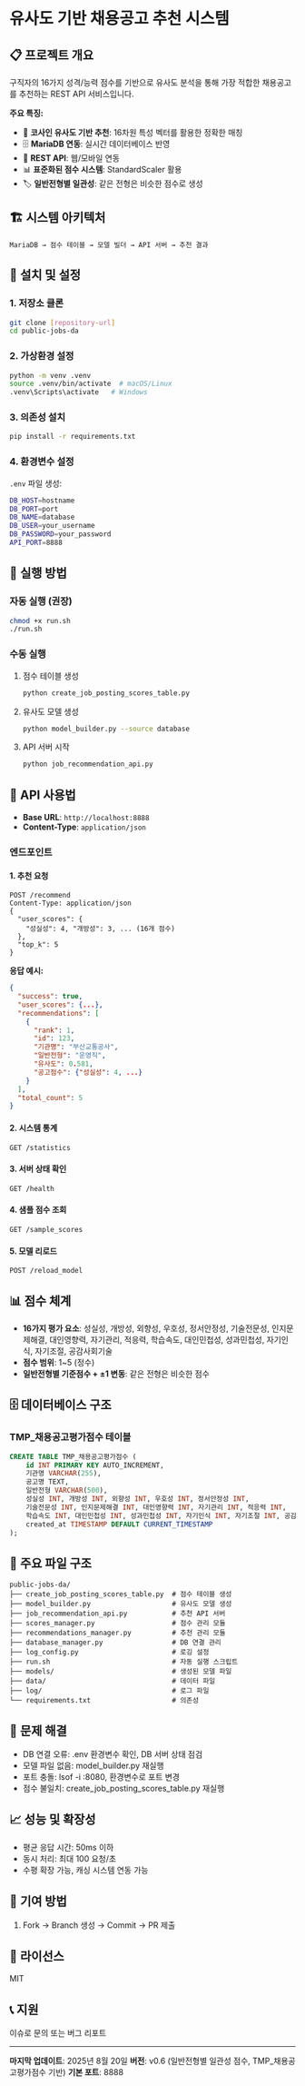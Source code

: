 # 유사도 기반 채용공고 추천 시스템

## 📋 프로젝트 개요

구직자의 16가지 성격/능력 점수를 기반으로 유사도 분석을 통해 가장 적합한 채용공고를 추천하는 REST API 서비스입니다.

**주요 특징:**
- 🤖 **코사인 유사도 기반 추천**: 16차원 특성 벡터를 활용한 정확한 매칭
- 🗄️ **MariaDB 연동**: 실시간 데이터베이스 반영
- 🚀 **REST API**: 웹/모바일 연동
- 📊 **표준화된 점수 시스템**: StandardScaler 활용
- 🏷️ **일반전형별 일관성**: 같은 전형은 비슷한 점수로 생성

## 🏗️ 시스템 아키텍처

```
MariaDB → 점수 테이블 → 모델 빌더 → API 서버 → 추천 결과
```

## 🔧 설치 및 설정

### 1. 저장소 클론
```bash
git clone [repository-url]
cd public-jobs-da
```

### 2. 가상환경 설정
```bash
python -m venv .venv
source .venv/bin/activate  # macOS/Linux
.venv\Scripts\activate   # Windows
```

### 3. 의존성 설치
```bash
pip install -r requirements.txt
```

### 4. 환경변수 설정
`.env` 파일 생성:
```bash
DB_HOST=hostname
DB_PORT=port
DB_NAME=database
DB_USER=your_username
DB_PASSWORD=your_password
API_PORT=8888
```

## 🚀 실행 방법

### 자동 실행 (권장)
```bash
chmod +x run.sh
./run.sh
```

### 수동 실행
1. 점수 테이블 생성
   ```bash
   python create_job_posting_scores_table.py
   ```
2. 유사도 모델 생성
   ```bash
   python model_builder.py --source database
   ```
3. API 서버 시작
   ```bash
   python job_recommendation_api.py
   ```

## 📡 API 사용법

- **Base URL**: `http://localhost:8888`
- **Content-Type**: `application/json`

### 엔드포인트

#### 1. 추천 요청
```http
POST /recommend
Content-Type: application/json
{
  "user_scores": {
    "성실성": 4, "개방성": 3, ... (16개 점수)
  },
  "top_k": 5
}
```

**응답 예시:**
```json
{
  "success": true,
  "user_scores": {...},
  "recommendations": [
    {
      "rank": 1,
      "id": 123,
      "기관명": "부산교통공사",
      "일반전형": "운영직",
      "유사도": 0.581,
      "공고점수": {"성실성": 4, ...}
    }
  ],
  "total_count": 5
}
```

#### 2. 시스템 통계
```http
GET /statistics
```
#### 3. 서버 상태 확인
```http
GET /health
```
#### 4. 샘플 점수 조회
```http
GET /sample_scores
```
#### 5. 모델 리로드
```http
POST /reload_model
```

## 📊 점수 체계

- **16가지 평가 요소**: 성실성, 개방성, 외향성, 우호성, 정서안정성, 기술전문성, 인지문제해결, 대인영향력, 자기관리, 적응력, 학습속도, 대인민첩성, 성과민첩성, 자기인식, 자기조절, 공감사회기술
- **점수 범위**: 1~5 (정수)
- **일반전형별 기준점수 + ±1 변동**: 같은 전형은 비슷한 점수

## 🗄️ 데이터베이스 구조

### TMP_채용공고평가점수 테이블
```sql
CREATE TABLE TMP_채용공고평가점수 (
    id INT PRIMARY KEY AUTO_INCREMENT,
    기관명 VARCHAR(255),
    공고명 TEXT,
    일반전형 VARCHAR(500),
    성실성 INT, 개방성 INT, 외향성 INT, 우호성 INT, 정서안정성 INT,
    기술전문성 INT, 인지문제해결 INT, 대인영향력 INT, 자기관리 INT, 적응력 INT,
    학습속도 INT, 대인민첩성 INT, 성과민첩성 INT, 자기인식 INT, 자기조절 INT, 공감사회기술 INT,
    created_at TIMESTAMP DEFAULT CURRENT_TIMESTAMP
);
```

## 🔧 주요 파일 구조
```
public-jobs-da/
├── create_job_posting_scores_table.py  # 점수 테이블 생성
├── model_builder.py                    # 유사도 모델 생성
├── job_recommendation_api.py           # 추천 API 서버
├── scores_manager.py                   # 점수 관리 모듈
├── recommendations_manager.py          # 추천 관리 모듈
├── database_manager.py                 # DB 연결 관리
├── log_config.py                       # 로깅 설정
├── run.sh                              # 자동 실행 스크립트
├── models/                             # 생성된 모델 파일
├── data/                               # 데이터 파일
├── log/                                # 로그 파일
└── requirements.txt                    # 의존성
```

## 🐛 문제 해결

- DB 연결 오류: .env 환경변수 확인, DB 서버 상태 점검
- 모델 파일 없음: model_builder.py 재실행
- 포트 충돌: lsof -i :8080, 환경변수로 포트 변경
- 점수 불일치: create_job_posting_scores_table.py 재실행

## 📈 성능 및 확장성

- 평균 응답 시간: 50ms 이하
- 동시 처리: 최대 100 요청/초
- 수평 확장 가능, 캐싱 시스템 연동 가능

## 🤝 기여 방법

1. Fork → Branch 생성 → Commit → PR 제출

## 📄 라이선스
MIT

## 📞 지원
이슈로 문의 또는 버그 리포트

---
**마지막 업데이트**: 2025년 8월 20일
**버전**: v0.6 (일반전형별 일관성 점수, TMP_채용공고평가점수 기반)
**기본 포트**: 8888
